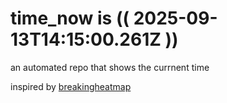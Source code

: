# time_now is (( 2025-09-13T14:15:00.261Z ))

an automated repo that shows the currnent time

inspired by [breakingheatmap](https://github.com/breakingheatmap/breakingheatmap)